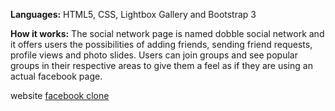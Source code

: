 **Languages:** HTML5, CSS, Lightbox Gallery and Bootstrap 3

**How it works:** The social network page is named dobble social network and it offers users the possibilities of adding friends, sending friend requests, profile views and photo slides. Users can join groups and see popular groups in their respective areas to give them a feel as if they are using an actual facebook page. 

website [facebook clone](http://www.getwebem.com/dobble/)
